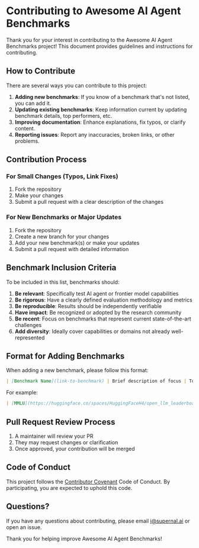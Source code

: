 # Contributing to Awesome AI Agent Benchmarks

Thank you for your interest in contributing to the Awesome AI Agent Benchmarks project! This document provides guidelines and instructions for contributing.

## How to Contribute

There are several ways you can contribute to this project:

1. **Adding new benchmarks**: If you know of a benchmark that's not listed, you can add it.
2. **Updating existing benchmarks**: Keep information current by updating benchmark details, top performers, etc.
3. **Improving documentation**: Enhance explanations, fix typos, or clarify content.
4. **Reporting issues**: Report any inaccuracies, broken links, or other problems.

## Contribution Process

### For Small Changes (Typos, Link Fixes)

1. Fork the repository
2. Make your changes
3. Submit a pull request with a clear description of the changes

### For New Benchmarks or Major Updates

1. Fork the repository
2. Create a new branch for your changes
3. Add your new benchmark(s) or make your updates
4. Submit a pull request with detailed information

## Benchmark Inclusion Criteria

To be included in this list, benchmarks should:

1. **Be relevant**: Specifically test AI agent or frontier model capabilities
2. **Be rigorous**: Have a clearly defined evaluation methodology and metrics
3. **Be reproducible**: Results should be independently verifiable
4. **Have impact**: Be recognized or adopted by the research community
5. **Be recent**: Focus on benchmarks that represent current state-of-the-art challenges
6. **Add diversity**: Ideally cover capabilities or domains not already well-represented

## Format for Adding Benchmarks

When adding a new benchmark, please follow this format:

```markdown
| [Benchmark Name](link-to-benchmark) | Brief description of focus | Top model (score%), Runner-up (score%) | Human baseline |
```

For example:

```markdown
| [MMLU](https://huggingface.co/spaces/HuggingFaceH4/open_llm_leaderboard) | 57-domain knowledge across academic subjects | GPT-4.1 (90.2%), Gemini 2.5 Pro (89.0%) | 89% |
```

## Pull Request Review Process

1. A maintainer will review your PR
2. They may request changes or clarification
3. Once approved, your contribution will be merged

## Code of Conduct

This project follows the [Contributor Covenant](https://www.contributor-covenant.org/version/2/1/code_of_conduct/) Code of Conduct. By participating, you are expected to uphold this code.

## Questions?

If you have any questions about contributing, please email [i@supernal.ai](mailto:i@supernal.ai) or open an issue.

Thank you for helping improve Awesome AI Agent Benchmarks! 